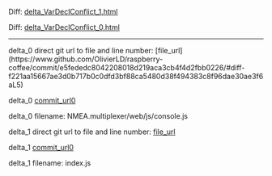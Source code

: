 Diff: [delta_VarDeclConflict_1.html](./delta_VarDeclConflict_1.html)

Diff: [delta_VarDeclConflict_0.html](./delta_VarDeclConflict_0.html)

<hr>
delta_0 direct git url to file and line number: [file_url](https://www.github.com/OlivierLD/raspberry-coffee/commit/e5fededc8042208018d219aca3cb4f4d2fbb0226/#diff-f221aa15667ae3d0b717b0c0dfd3bf88ca5480d38f494383c8f96dae30ae3f6aL5)

delta_0 [commit_url0](https://www.github.com/OlivierLD/raspberry-coffee/commit/e5fededc8042208018d219aca3cb4f4d2fbb0226)

delta_0 filename: NMEA.multiplexer/web/js/console.js



delta_1 direct git url to file and line number: [file_url](https://www.github.com/koajs/koa-hbs/commit/19738e12e0f7cadc82ed0ed1dd658cc10c968ab0/#diff-e727e4bdf3657fd1d798edcd6b099d6e092f8573cba266154583a746bba0f346L232)

delta_1 [commit_url0](https://www.github.com/koajs/koa-hbs/commit/19738e12e0f7cadc82ed0ed1dd658cc10c968ab0)

delta_1 filename: index.js



